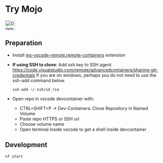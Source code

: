 # Try Mojo

<a href='https://vscode.dev/redirect?url=vscode://ms-vscode-remote.remote-containers/cloneInVolume?url=https://github.com/alexbechmann/try-mojo.git'><img src='https://img.shields.io/static/v1?label&message=Open%20in%20Dev%20Container&logo=visualstudiocode' alt='Open in Dev Container' height="32"></a>

## Preparation


- Install [ms-vscode-remote.remote-containers](https://marketplace.visualstudio.com/items?itemName=ms-vscode-remote.remote-containers) extension
- **If using SSH to clone**: Add ssh key to SSH agent <https://code.visualstudio.com/remote/advancedcontainers/sharing-git-credentials>
  If you are on windows, perhaps you do not need to use the ssh-add command below.
  ```
  ssh-add ~/.ssh/id_rsa
  ```
- Open repo in vscode devcontainer with:

  - CTRL+SHIFT+P -> Dev-Containers: Clone Repository in Named Volume
  - Paste repo HTTPS or SSH url
  - Choose volume name
  - Open terminal inside vscode to get a shell inside devcontainer

## Development

```bash
nf start
```
